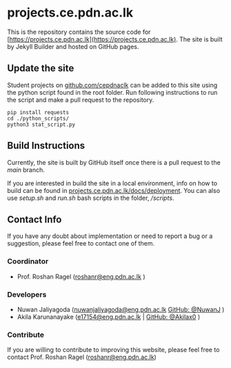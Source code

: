 
# projects.ce.pdn.ac.lk

This is the repository contains the source code for [https://projects.ce.pdn.ac.lk](https://projects.ce.pdn.ac.lk). The site is built by Jekyll Builder and hosted on GitHub pages.

## Update the site

Student projects on [github.com/cepdnaclk](https://github.com/cepdnaclk) can be added to this site using the python script found in the root folder. Run following instructions to run the script and make a pull request to the repository.

```
pip install requests
cd ./python_scripts/
python3 stat_script.py
```

## Build Instructions

Currently, the site is built by GitHub itself once there is a pull request to the *main* branch.

If you are interested in build the site in a local environment, info on how to build can be found in [projects.ce.pdn.ac.lk/docs/deployment](https://projects.ce.pdn.ac.lk/docs/deployment). You can also use *setup.sh* and *run.sh* bash scripts in the folder, */scripts*.

## Contact Info

If you have any doubt about implementation or need to report a bug or a suggestion, please feel free to contact one of them.

### Coordinator
- Prof. Roshan Ragel (<a href="mailto:roshanr@eng.pdn.ac.lk ">roshanr@eng.pdn.ac.lk </a>)

### Developers
- Nuwan Jaliyagoda (<a href="mailto:nuwanjaliyagoda@eng.pdn.ac.lk">nuwanjaliyagoda@eng.pdn.ac.lk</a> <a href="https://github.com/NuwanJ" target="_blank">GitHub: @NuwanJ</a> )
- Akila Karunanayake (<a href="mailto:e17154@eng.pdn.ac.lk">e17154@eng.pdn.ac.lk</a> | <a href="https://github.com/Akilax0" target="_blank">GitHub: @Akilax0</a> ) </li>

### Contribute

If you are willing to contribute to improving this website, please feel free to contact Prof. Roshan Ragel ([roshanr@eng.pdn.ac.lk](mailto:roshanr@eng.pdn.ac.lk))
